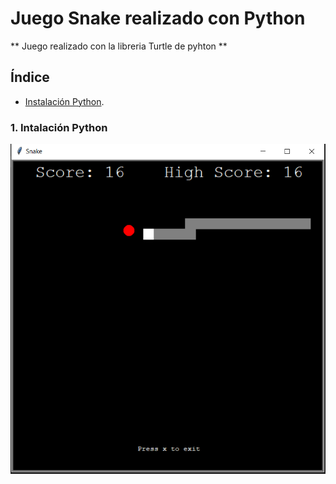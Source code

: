 # Juego Snake realizado con Python
** Juego realizado con la libreria Turtle de pyhton **

## Índice
- [Instalación Python](#1-instalación-python).



### 1. Intalación Python

![alt text](https://raw.githubusercontent.com/soRodriguezz/snake-python/master/snake-py.png)
